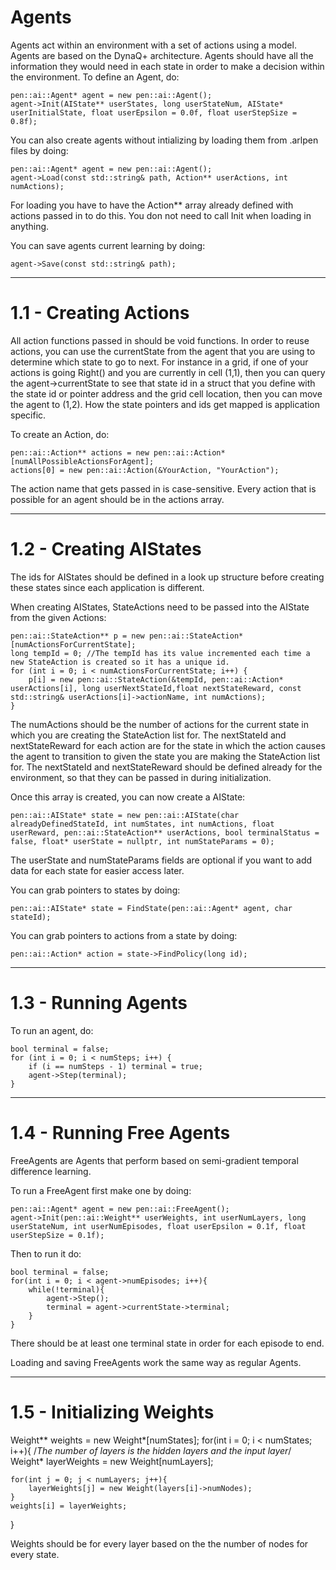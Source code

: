 # Agents

Agents act within an environment with a set of actions using a model.  Agents are based on the DynaQ+ architecture.
Agents should have all the information they would need in each state in order to make a decision within the environment.
To define an Agent, do:

	pen::ai::Agent* agent = new pen::ai::Agent();
	agent->Init(AIState** userStates, long userStateNum, AIState* userInitialState, float userEpsilon = 0.0f, float userStepSize = 0.8f);

You can also create agents without intializing by loading them from .arlpen files by doing:
	
	pen::ai::Agent* agent = new pen::ai::Agent();
	agent->Load(const std::string& path, Action** userActions, int numActions);

For loading you have to have the Action** array already defined with actions passed in to do this.  You don not need to call Init when loading in anything.

You can save agents current learning by doing:

	agent->Save(const std::string& path);

----------------------------------------------------------------------------------------------------------------------------------------------------

# 1.1 - Creating Actions

All action functions passed in should be void functions.  In order to reuse actions, you can use the currentState from the agent that you are using to determine which state to go to next.
For instance in a grid, if one of your actions is going Right() and you are currently in cell (1,1), then you can query the agent->currentState to see that state id in a struct that you
define with the state id or pointer address and the grid cell location, then you can move the agent to (1,2).  How the state pointers and ids get mapped is application specific.

To create an Action, do:

	pen::ai::Action** actions = new pen::ai::Action*[numAllPossibleActionsForAgent];
	actions[0] = new pen::ai::Action(&YourAction, "YourAction");

The action name that gets passed in is case-sensitive.  Every action that is possible for an agent should be in the actions array.

----------------------------------------------------------------------------------------------------------------------------------------------------

# 1.2 - Creating AIStates

The ids for AIStates should be defined in a look up structure before creating these states since each application
is different.

When creating AIStates, StateActions need to be passed into the AIState from the given Actions:

	pen::ai::StateAction** p = new pen::ai::StateAction*[numActionsForCurrentState];
	long tempId = 0; //The tempId has its value incremented each time a new StateAction is created so it has a unique id.
	for (int i = 0; i < numActionsForCurrentState; i++) {
		p[i] = new pen::ai::StateAction(&tempId, pen::ai::Action* userActions[i], long userNextStateId,float nextStateReward, const std::string& userActions[i]->actionName, int numActions);
	}

The numActions should be the number of actions for the current state in which you are creating the StateAction list for.
The nextStateId and nextStateReward for each action are for the state in which the action causes the agent to transition to given the state you are making the StateAction list for.
The nextStateId and nextStateReward should be defined already for the environment, so that they can be passed in during initialization.

Once this array is created, you can now create a AIState:

	pen::ai::AIState* state = new pen::ai::AIState(char alreadyDefinedStateId, int numStates, int numActions, float userReward, pen::ai::StateAction** userActions, bool terminalStatus = false, float* userState = nullptr, int numStateParams = 0);

The userState and numStateParams fields are optional if you want to add data for each state for easier access later.

You can grab pointers to states by doing:

	pen::ai::AIState* state = FindState(pen::ai::Agent* agent, char stateId);

You can grab pointers to actions from a state by doing:

	pen::ai::Action* action = state->FindPolicy(long id);

----------------------------------------------------------------------------------------------------------------------------------------------------

# 1.3 - Running Agents

To run an agent, do:

	bool terminal = false;
    for (int i = 0; i < numSteps; i++) {
        if (i == numSteps - 1) terminal = true;
        agent->Step(terminal);
    }

----------------------------------------------------------------------------------------------------------------------------------------------------

# 1.4 - Running Free Agents

FreeAgents are Agents that perform based on semi-gradient temporal difference learning.

To run a FreeAgent first make one by doing:

	pen::ai::Agent* agent = new pen::ai::FreeAgent();
	agent->Init(pen::ai::Weight** userWeights, int userNumLayers, long userStateNum, int userNumEpisodes, float userEpsilon = 0.1f, float userStepSize = 0.1f);

Then to run it do:

	bool terminal = false;
	for(int i = 0; i < agent->numEpisodes; i++){
		while(!terminal){
			agent->Step();
			terminal = agent->currentState->terminal;
		}
	}

There should be at least one terminal state in order for each episode to end.

Loading and saving FreeAgents work the same way as regular Agents.

----------------------------------------------------------------------------------------------------------------------------------------------------

# 1.5 - Initializing Weights

Weight** weights = new Weight*[numStates];
for(int i = 0; i < numStates; i++){
	/*The number of layers is the hidden layers and the input layer*/
	Weight* layerWeights = new Weight[numLayers];

	for(int j = 0; j < numLayers; j++){
		layerWeights[j] = new Weight(layers[i]->numNodes);
	}
	weights[i] = layerWeights;
}

Weights should be for every layer based on the the number of nodes for every state.